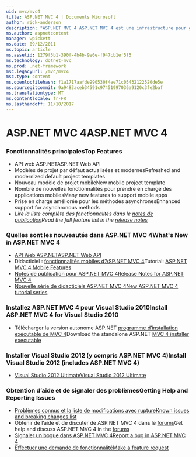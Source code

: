 ```yaml
---
uid: mvc/mvc4
title: ASP.NET MVC 4 | Documents Microsoft
author: rick-anderson
description: "ASP.NET MVC 4 ASP.NET MVC 4 est une infrastructure pour générer des applications web évolutive basée sur des normes, à l’aide de modèles de conception bien établis et la puissance de AS...."
ms.author: aspnetcontent
manager: wpickett
ms.date: 09/12/2011
ms.topic: article
ms.assetid: 1279f5b1-390f-4b4b-9e6e-f947cb1ef5f5
ms.technology: dotnet-mvc
ms.prod: .net-framework
msc.legacyurl: /mvc/mvc4
msc.type: content
ms.openlocfilehash: f1a1717aafde990530f4ee71c05432122520de5e
ms.sourcegitcommit: 9a9483aceb34591c97451997036a9120c3fe2baf
ms.translationtype: MT
ms.contentlocale: fr-FR
ms.lasthandoff: 11/10/2017
---
```

<a name="aspnet-mvc-4"></a><span data-ttu-id="32dbd-103">ASP.NET MVC 4</span><span class="sxs-lookup"><span data-stu-id="32dbd-103">ASP.NET MVC 4</span></span>
====================
### <a name="top-features"></a><span data-ttu-id="32dbd-104">Fonctionnalités principales</span><span class="sxs-lookup"><span data-stu-id="32dbd-104">Top Features</span></span>

- <span data-ttu-id="32dbd-105">API web ASP.NET</span><span class="sxs-lookup"><span data-stu-id="32dbd-105">ASP.NET Web API</span></span>
- <span data-ttu-id="32dbd-106">Modèles de projet par défaut actualisées et modernes</span><span class="sxs-lookup"><span data-stu-id="32dbd-106">Refreshed and modernized default project templates</span></span>
- <span data-ttu-id="32dbd-107">Nouveau modèle de projet mobile</span><span class="sxs-lookup"><span data-stu-id="32dbd-107">New mobile project template</span></span>
- <span data-ttu-id="32dbd-108">Nombre de nouvelles fonctionnalités pour prendre en charge des applications mobiles</span><span class="sxs-lookup"><span data-stu-id="32dbd-108">Many new features to support mobile apps</span></span>
- <span data-ttu-id="32dbd-109">Prise en charge améliorée pour les méthodes asynchrones</span><span class="sxs-lookup"><span data-stu-id="32dbd-109">Enhanced support for asynchronous methods</span></span>
- <span data-ttu-id="32dbd-110">*Lire la liste complète des fonctionnalités dans le [notes de publication](../whitepapers/mvc4-release-notes.md)*</span><span class="sxs-lookup"><span data-stu-id="32dbd-110">*Read the full feature list in the [release notes](../whitepapers/mvc4-release-notes.md)*</span></span>


### <a name="whats-new-in-aspnet-mvc-4"></a><span data-ttu-id="32dbd-111">Quelles sont les nouveautés dans ASP.NET MVC 4</span><span class="sxs-lookup"><span data-stu-id="32dbd-111">What's New in ASP.NET MVC 4</span></span>

- [<span data-ttu-id="32dbd-112">API Web ASP.NET</span><span class="sxs-lookup"><span data-stu-id="32dbd-112">ASP.NET Web API</span></span>](../web-api/index.md)
- <span data-ttu-id="32dbd-113">Didacticiel : [fonctionnalités mobiles d’ASP.NET MVC 4](overview/older-versions/aspnet-mvc-4-mobile-features.md)</span><span class="sxs-lookup"><span data-stu-id="32dbd-113">Tutorial: [ASP.NET MVC 4 Mobile Features](overview/older-versions/aspnet-mvc-4-mobile-features.md)</span></span>
- [<span data-ttu-id="32dbd-114">Notes de publication pour ASP.NET MVC 4</span><span class="sxs-lookup"><span data-stu-id="32dbd-114">Release Notes for ASP.NET MVC 4</span></span>](../whitepapers/mvc4-release-notes.md)
- [<span data-ttu-id="32dbd-115">Nouvelle série de didacticiels ASP.NET MVC 4</span><span class="sxs-lookup"><span data-stu-id="32dbd-115">New ASP.NET MVC 4 tutorial series</span></span>](overview/older-versions/getting-started-with-aspnet-mvc4/intro-to-aspnet-mvc-4.md)


### <a name="install-aspnet-mvc-4-for-visual-studio-2010"></a><span data-ttu-id="32dbd-116">Installez ASP.NET MVC 4 pour Visual Studio 2010</span><span class="sxs-lookup"><span data-stu-id="32dbd-116">Install ASP.NET MVC 4 for Visual Studio 2010</span></span>

- <span data-ttu-id="32dbd-117">Télécharger la version autonome ASP.NET [programme d’installation exécutable de MVC 4](https://www.microsoft.com/download/details.aspx?id=30683)</span><span class="sxs-lookup"><span data-stu-id="32dbd-117">Download the standalone ASP.NET [MVC 4 installer executable](https://www.microsoft.com/download/details.aspx?id=30683)</span></span>


### <a name="install-visual-studio-2012-includes-aspnet-mvc-4"></a><span data-ttu-id="32dbd-118">Installer Visual Studio 2012 (y compris ASP.NET MVC 4)</span><span class="sxs-lookup"><span data-stu-id="32dbd-118">Install Visual Studio 2012 (includes ASP.NET MVC 4)</span></span>

- [<span data-ttu-id="32dbd-119">Visual Studio 2012 Ultimate</span><span class="sxs-lookup"><span data-stu-id="32dbd-119">Visual Studio 2012 Ultimate</span></span>](https://go.microsoft.com/fwlink/?linkid=247148)


### <a name="getting-help-and-reporting-issues"></a><span data-ttu-id="32dbd-120">Obtention d’aide et de signaler des problèmes</span><span class="sxs-lookup"><span data-stu-id="32dbd-120">Getting Help and Reporting Issues</span></span>

- [<span data-ttu-id="32dbd-121">Problèmes connus et la liste de modifications avec rupture</span><span class="sxs-lookup"><span data-stu-id="32dbd-121">Known issues and breaking changes list</span></span>](../whitepapers/mvc4-release-notes.md#_Toc303253815)
- <span data-ttu-id="32dbd-122">Obtenir de l’aide et de discuter de ASP.NET MVC 4 dans le [forums](https://forums.asp.net/1146.aspx)</span><span class="sxs-lookup"><span data-stu-id="32dbd-122">Get help and discuss ASP.NET MVC 4 in the [forums](https://forums.asp.net/1146.aspx)</span></span>
- [<span data-ttu-id="32dbd-123">Signaler un bogue dans ASP.NET MVC 4</span><span class="sxs-lookup"><span data-stu-id="32dbd-123">Report a bug in ASP.NET MVC 4</span></span>](https://github.com/aspnet/AspNetWebStack/issues)
- [<span data-ttu-id="32dbd-124">Effectuer une demande de fonctionnalité</span><span class="sxs-lookup"><span data-stu-id="32dbd-124">Make a feature request</span></span>](http://aspnet.uservoice.com/forums/41201-asp-net-mvc)
